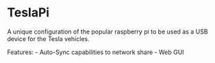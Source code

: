 # TeslaPi
A unique configuration of the popular raspberry pi to be used as a USB device for the Tesla vehicles.

Features:
        - Auto-Sync capabilities to network share
        - Web GUI
